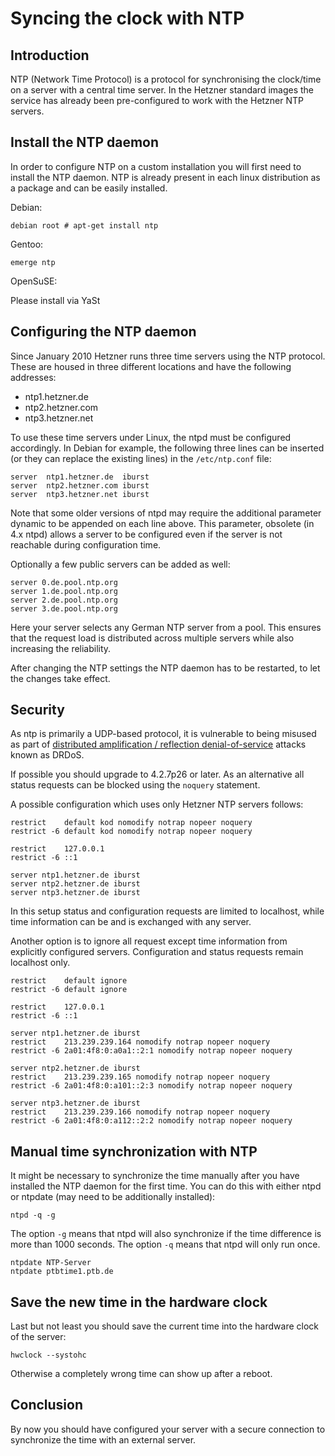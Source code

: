 # Syncing the clock with NTP
## Introduction
NTP (Network Time Protocol) is a protocol for synchronising the clock/time on a server with a central time server. In the Hetzner standard images the service has already been pre-configured to work with the Hetzner NTP servers.

## Install the NTP daemon
In order to configure NTP on a custom installation you will first need to install the NTP daemon. NTP is already present in each linux distribution as a package and can be easily installed.

Debian:

`debian root # apt-get install ntp`

Gentoo:

`emerge ntp`

OpenSuSE:

Please install via YaSt

## Configuring the NTP daemon
Since January 2010 Hetzner runs three time servers using the NTP protocol. These are housed in three different locations and have the following addresses:

* ntp1.hetzner.de
* ntp2.hetzner.com
* ntp3.hetzner.net

To use these time servers under Linux, the ntpd must be configured accordingly. In Debian for example, the following three lines can be inserted (or they can replace the existing lines) in the `/etc/ntp.conf` file:

```
server  ntp1.hetzner.de  iburst
server  ntp2.hetzner.com iburst
server  ntp3.hetzner.net iburst
```

Note that some older versions of ntpd may require the additional parameter dynamic to be appended on each line above. This parameter, obsolete (in 4.x ntpd) allows a server to be configured even if the server is not reachable during configuration time.

Optionally a few public servers can be added as well:

```
server 0.de.pool.ntp.org
server 1.de.pool.ntp.org
server 2.de.pool.ntp.org
server 3.de.pool.ntp.org
```
Here your server selects any German NTP server from a pool. This ensures that the request load is distributed across multiple servers while also increasing the reliability.

After changing the NTP settings the NTP daemon has to be restarted, to let the changes take effect.

## Security
As ntp is primarily a UDP-based protocol, it is vulnerable to being misused as part of [distributed amplification / reflection denial-of-service](http://thehackernews.com/2014/01/Network-Time-Protocol-Reflection-DDoS-Attack-Tool.html) attacks known as DRDoS.

If possible you should upgrade to 4.2.7p26 or later. As an alternative all status requests can be blocked using the `noquery` statement.

A possible configuration which uses only Hetzner NTP servers follows:

```
restrict    default kod nomodify notrap nopeer noquery
restrict -6 default kod nomodify notrap nopeer noquery

restrict    127.0.0.1
restrict -6 ::1

server ntp1.hetzner.de iburst
server ntp2.hetzner.de iburst
server ntp3.hetzner.de iburst
```
In this setup status and configuration requests are limited to localhost, while time information can be and is exchanged with any server.

Another option is to ignore all request except time information from explicitly configured servers. Configuration and status requests remain localhost only.

```
restrict    default ignore
restrict -6 default ignore

restrict    127.0.0.1
restrict -6 ::1

server ntp1.hetzner.de iburst
restrict    213.239.239.164 nomodify notrap nopeer noquery
restrict -6 2a01:4f8:0:a0a1::2:1 nomodify notrap nopeer noquery

server ntp2.hetzner.de iburst
restrict    213.239.239.165 nomodify notrap nopeer noquery
restrict -6 2a01:4f8:0:a101::2:3 nomodify notrap nopeer noquery

server ntp3.hetzner.de iburst
restrict    213.239.239.166 nomodify notrap nopeer noquery
restrict -6 2a01:4f8:0:a112::2:2 nomodify notrap nopeer noquery
```
## Manual time synchronization with NTP
It might be necessary to synchronize the time manually after you have installed the NTP daemon for the first time. You can do this with either ntpd or ntpdate (may need to be additionally installed):

`ntpd -q -g`

The option `-g` means that ntpd will also synchronize if the time difference is more than 1000 seconds. The option `-q` means that ntpd will only run once.

```
ntpdate NTP-Server
ntpdate ptbtime1.ptb.de
```
## Save the new time in the hardware clock
Last but not least you should save the current time into the hardware clock of the server:

`hwclock --systohc`

Otherwise a completely wrong time can show up after a reboot.

## Conclusion
By now you should have configured your server with a secure connection to synchronize the time with an external server.